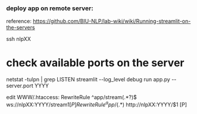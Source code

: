 ### deploy app on remote server:
reference: https://github.com/BIU-NLP/lab-wiki/wiki/Running-streamlit-on-the-servers


ssh nlpXX
# check available ports on the server
netstat -tulpn | grep LISTEN
streamlit --log_level debug run app.py --server.port YYYY

edit WWW/.htaccess:
RewriteRule ^app/stream(.*?)$ ws://nlpXX:YYYY/stream$1 [P]
RewriteRule ^app/(.*)$ http://nlpXX:YYYY/$1 [P]
